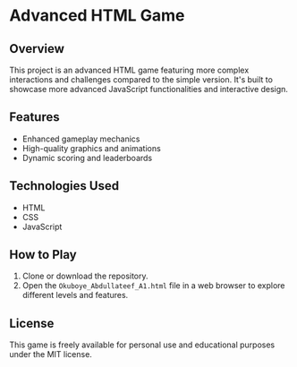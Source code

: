 # Advanced HTML Game

## Overview
This project is an advanced HTML game featuring more complex interactions and challenges compared to the simple version. It's built to showcase more advanced JavaScript functionalities and interactive design.

## Features
- Enhanced gameplay mechanics
- High-quality graphics and animations
- Dynamic scoring and leaderboards

## Technologies Used
- HTML
- CSS
- JavaScript

## How to Play
1. Clone or download the repository.
2. Open the `Okuboye_Abdullateef_A1.html` file in a web browser to explore different levels and features.

## License
This game is freely available for personal use and educational purposes under the MIT license.
